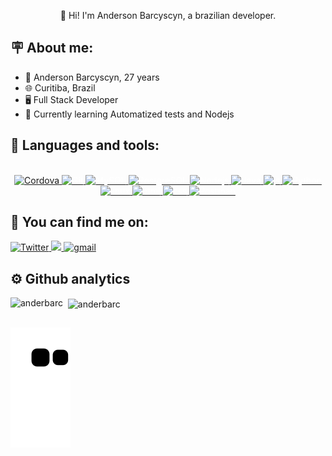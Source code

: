 <p align="center">
👋 Hi! I'm Anderson Barcyscyn, a brazilian developer.
</p>

## **🪧 About me:**
* 🧑 Anderson Barcyscyn, 27 years
* 🌐 Curitiba, Brazil
* 🖥️ Full Stack Developer
* 🧠 Currently learning Automatized tests and Nodejs

##

## **🚀 Languages and tools:**
<div align="center" dir="auto" style="display: inline_block; color: white;">
 <br>
 
 <a href="https://cordova.apache.org/" target="_blank" rel="noreferrer">
  <img alt="Cordova" height="40" width="35" src="https://cdn.jsdelivr.net/npm/simple-icons@3.13.0/icons/apachecordova.svg" style="fill: white;"/>
 </a>
 
 <a href="https://git-scm.com/" target="_blank" rel="noreferrer">
  <img alt="Git" height="40" width="35" src="https://cdn.jsdelivr.net/npm/simple-icons@3.13.0/icons/git.svg" style="color: white;"/>
 </a>
 
 <a href="https://www.mysql.com/" target="_blank" rel="noreferrer">
  <img alt="MySQL" height="40" width="35" src="https://cdn.jsdelivr.net/npm/simple-icons@3.13.0/icons/mysql.svg" style="color: white;"/>
 </a>

 <a href="https://www.postgresql.org/" target="_blank" rel="noreferrer">
  <img alt="PostgreSQL" height="40" width="35" src="https://cdn.jsdelivr.net/npm/simple-icons@3.13.0/icons/postgresql.svg" style="color: white;"/>
 </a>
 
 <a href="https://nodejs.org/" target="_blank" rel="noreferrer">
  <img alt="Nodejs" height="40" width="35" src="https://cdn.jsdelivr.net/npm/simple-icons@3.13.0/icons/node-dot-js.svg" style="color: white;"/>
 </a>
 
 <a href="https://www.java.com/" target="_blank" rel="noreferrer">
  <img alt="Java" height="40" width="35" src="https://cdn.jsdelivr.net/gh/devicons/devicon/icons/java/java-original-wordmark.svg" style="color: white;"/>
 </a> 
 
 <a href="https://www.w3schools.com/js/" target="_blank" rel="noreferrer">
  <img alt="js" height="40" width="35" src="https://cdn.jsdelivr.net/gh/devicons/devicon/icons/javascript/javascript-original.svg" style="color: white;"/>
 </a> 

 <a href="https://www.python.org/" target="_blank" rel="noreferrer">
  <img alt="Python" height="40" width="35" src="https://cdn.jsdelivr.net/gh/devicons/devicon/icons/python/python-original-wordmark.svg" style="color: white;"/>
 </a> 

 <a href="https://www.linux.org/" target="_blank" rel="noreferrer">
  <img alt="linux" height="40" width="35" src="https://cdn.jsdelivr.net/gh/devicons/devicon/icons/linux/linux-original.svg" style="color: white;"/>
 </a> 
 
 <a href="https://www.w3schools.com/html/" target="_blank" rel="noreferrer">
  <img alt="html" height="40" width="35" src="https://cdn.jsdelivr.net/gh/devicons/devicon/icons/html5/html5-original.svg" style="color: white;"/>
 </a> 
 
 <a href="https://www.w3schools.com/css/" target="_blank" rel="noreferrer">
  <img alt="css" height="40" width="35" src="https://cdn.jsdelivr.net/gh/devicons/devicon/icons/css3/css3-original.svg" style="color: white;"/>
 </a>  
 
 <a href="https://www.postman.com/" target="_blank" rel="noreferrer">
  <img alt="Postman" height="40" width="35" src="https://cdn.jsdelivr.net/npm/simple-icons@3.13.0/icons/postman.svg" style="color: white;"/>
 </a>   

</div>

## **🌠 You can find me on:**

<a href="https://twitter.com/ander_barc"><img alt=Twitter src="https://img.shields.io/badge/twitter-%231DA1F2.svg?style=for-the-badge&logo=Twitter&logoColor=white">
</a>
<a href="https://www.linkedin.com/in/anderson-barcyscyn/">
<img src="https://img.shields.io/badge/linkedin-%230077B5.svg?style=for-the-badge&logo=linkedin&logoColor=white"/>
</a>
<a href="mailto:ander.barc@gmail.com">
<img alt=gmail src="https://img.shields.io/badge/Gmail-D14836?style=for-the-badge&logo=gmail&logoColor=white"/>
</a>

##

## **⚙️ Github analytics** 

<p>
 <img align="left" src="https://github-readme-stats.vercel.app/api/top-langs?username=anderbarc&show_icons=true&locale=en&layout=compact&theme=dark" alt="anderbarc"/>
</p>
<p>
 &nbsp;
 <img align="center" src="https://github-readme-stats.vercel.app/api?username=anderbarc&show_icons=true&theme=dark&include_all_commits=true&layout=compact&count_private=true" alt="anderbarc"/>
 </p>


##   
  
<div>
   
![snake gif](https://github.com/antoniobigas/antoniobigas/blob/output/github-contribution-grid-snake.svg) 
   
</div>

##
